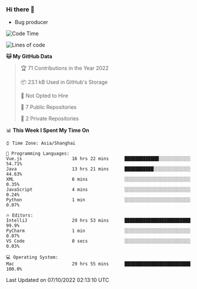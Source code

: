 ### Hi there 👋
* Bug producer
<!--START_SECTION:waka-->
![Code Time](http://img.shields.io/badge/Code%20Time-748%20hrs%2051%20mins-blue)

![Lines of code](https://img.shields.io/badge/From%20Hello%20World%20I%27ve%20Written-32%20Thousand%20lines%20of%20code-blue)

**🐱 My GitHub Data** 

> 🏆 71 Contributions in the Year 2022
 > 
> 📦 23.1 kB Used in GitHub's Storage 
 > 
> 🚫 Not Opted to Hire
 > 
> 📜 7 Public Repositories 
 > 
> 🔑 2 Private Repositories  
 > 
📊 **This Week I Spent My Time On** 

```text
⌚︎ Time Zone: Asia/Shanghai

💬 Programming Languages: 
Vue.js                   16 hrs 22 mins      █████████████░░░░░░░░░░░░   54.71% 
Java                     13 hrs 21 mins      ███████████░░░░░░░░░░░░░░   44.63% 
XML                      6 mins              ░░░░░░░░░░░░░░░░░░░░░░░░░   0.35% 
JavaScript               4 mins              ░░░░░░░░░░░░░░░░░░░░░░░░░   0.24% 
Python                   1 min               ░░░░░░░░░░░░░░░░░░░░░░░░░   0.07%

🔥 Editors: 
IntelliJ                 29 hrs 53 mins      █████████████████████████   99.9% 
PyCharm                  1 min               ░░░░░░░░░░░░░░░░░░░░░░░░░   0.07% 
VS Code                  0 secs              ░░░░░░░░░░░░░░░░░░░░░░░░░   0.03%

💻 Operating System: 
Mac                      29 hrs 55 mins      █████████████████████████   100.0%

```


 Last Updated on 07/10/2022 02:13:10 UTC
<!--END_SECTION:waka-->
